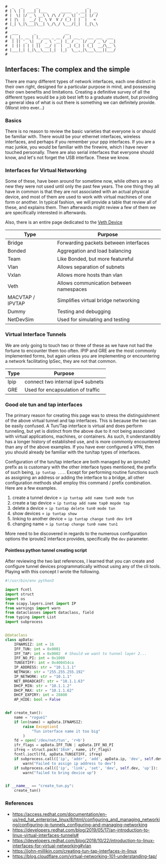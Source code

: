 ```text
#  _   _      _                      _
# | \ | | ___| |___      _____  _ __| | __
# |  \| |/ _ \ __\ \ /\ / / _ \| '__| |/ /
# | |\  |  __/ |_ \ V  V / (_) | |  |   <
# |_| \_|\___|\__| \_/\_/ \___/|_|  |_|\_\
#
#  ___       _             __
# |_ _|_ __ | |_ ___ _ __ / _| __ _  ___ ___  ___
#  | || '_ \| __/ _ \ '__| |_ / _` |/ __/ _ \/ __|
#  | || | | | ||  __/ |  |  _| (_| | (_|  __/\__ \
# |___|_| |_|\__\___|_|  |_|  \__,_|\___\___||___/
#
```

Interfaces: The complex and the simple
---------------------------------------

There are many different types of network interfaces, each one distinct in their own right, designed for a
particular purpose in mind, and possessing their own benefits and limitations. Creating a definitive survey of
all the different types would be a job best left to a graduate student, but providing a general idea of what
is out there is something we can definitely provide. (Worst intro ever...)

### Basics

There is no reason to review the basic varieties that everyone is or should be familiar with. There would be
your ethernet interfaces, wireless interfaces, and perhaps if you remember your ppp interfaces. If you are a
mac junkie, you would be familiar with the firewire, which I have never touched personally. There are also
serial interfaces that everyone should know, and let's not forget the USB interface. These we know.

### Interfaces for Virtual Networking

Some of these, have been around for sometime now, while others are so new they were not used until only the past few
years. The one thing they all have in common is that they are not associated with an actual physical device,
and most of them are used to work with virtual machines of one form or another. In typical fashion, we will
provide a table that review all of these, and explains them. Then afterwards might review a few of them we are
specifically interested in afterwards.

Also, there is an entire page dedicated to the [Veth Device](virt_eth)

| Type             | Purpose                                 |
| ------           | -------------------------------------   |
| Bridge           | Forwarding packets between interfaces   |
| Bonded           | Aggregation and load balancing          |
| Team             | Like Bonded, but more featureful        |
| Vlan             | Allows separation of subnets            |
| Vxlan            | Allows more hosts than vlan             |
| Veth             | Allows communication between namespaces |
| MACVTAP / IPVTAP | Simplifies virtual bridge networking    |
| Dummy            | Testing and debugging                   |
| NetDevSim        | Used for simulating and testing         |

### Virtual Interface Tunnels

We are only going to touch two or three of these as we have not had the fortune to encounter them too often.
IPIP and GRE are the most commonly implemented forms, but again unless you are implementing or encountering a
network facilitating IpSec, they are not that common.

| Type | Purpose                           |
| ---  | --------                          |
| Ipip | connect two internal ipv4 subnets |
| GRE  | Used for encapsulation of traffic |

### Good ole tun and tap interfaces

The primary reason for creating this page was to stress the distinguishment of the above virtual tunnel and tap
interfaces. This is because the two can be easily confused. A Tun/Tap interface is virtual and does perform tunneling,
but yet is distinct from the above due to it not being associated with virtual applications, machines, or containers.
As such, it understandibly has a longer history of established use, and is more commonly encountered than any of the
above examples. If you have ever configured a VPN, then you should already be familiar with the tun/tap types
of interfaces.

Configuration of the tun/tap interface are both managed by an iproute2 prefix as is customary with the other
interface types mentioned, the prefix of such being, `ip tuntap ...`. Except for performing routine functions
such as assigning an address or adding the interface to a bridge, all other configuration methods shall employ
this command / prefix combination. Here are a few examples.

1. create a tunnel device = `ip tuntap add name tun0 mode tun`
2. create a tap device = `ip tuntap add name tap0 mopde tap`
3. delete a device = `ip tuntap delete tun0 mode tun`
4. show devices = `ip tuntap show`
5. linking to another device = `ip tuntap change tun0 dev br0`
6. changing name = `ip tuntap change tun0 name tun1`

More need to be discovered in regards to the numerous configuration options the iproute2 interface provides,
specifically the `dev` parameter.

#### Pointless python tunnel creating script

After reviewing the two last references, I learned that you can create and configure tunnel devices
programmatically without using any of the cli tools. Playing with this concept I wrote the following.

```python
#!/usr/bin/env python3

import fcntl
import struct
import os
from scapy.layers.inet import IP
from warnings import warn
from dataclasses import dataclass, field
from typing import List
import subprocess


@dataclass
class apData:
    IFNAMSIZ: int = 16
    IFF_TUN: int = 0x0001
    IFF_TAP: int = 0x0002  # Should we want to tunnel layer 2...
    IFF_NO_PI: int = 0x1000
    TUNSETIFF: int = 0x400454ca
    IP_ADDRESS: str = "10.1.1.1"
    NETMASK: str = "255.255.255.192"
    IP_NETWORK: str = "10.1.1"
    NET_BROADCAST: str = "10.1.1.63"
    DHCP_MIN: str = "10.1.1.2"
    DHCP_MAX: str = "10.1.1.62"
    DHCP_EXPIRY: int = 28800
    AP_HIDE: bool = False


def create_tun():
    name = "rogue1"
    if len(name) > apData.IFNAMSIZ:
        raise Exception(
            "Tun interface name it too big"
        )
    fd = open('/dev/net/tun', 'r+b')
    ifr_flags = apData.IFF_TUN | apData.IFF_NO_PI
    ifreq = struct.pack('16sH', name, ifr_flags)
    fcntl.ioctl(fd, apData.TUNSETIFF, ifreq)
    if subprocess.call(['ip', 'addr', 'add', apData.ip, 'dev', self.dev]):
        warn("Failed to assign ip address to dev")
    if subprocess.call(['ip', 'link', 'set', 'dev', self.dev, 'up']):
        warn("failed to bring device up")


if __name__ == "create_tun.py":
    create_tun()
```

### References

- https://access.redhat.com/documentation/en-us/red_hat_enterprise_linux/8/html/configuring_and_managing_networking/configuring-ip-tunnels_configuring-and-managing-networking
- https://developers.redhat.com/blog/2019/05/17/an-introduction-to-linux-virtual-interfaces-tunnels#
- https://developers.redhat.com/blog/2018/10/22/introduction-to-linux-interfaces-for-virtual-networking#vlan
- https://john-millikin.com/creating-tun-tap-interfaces-in-linux
- https://blog.cloudflare.com/virtual-networking-101-understanding-tap/

